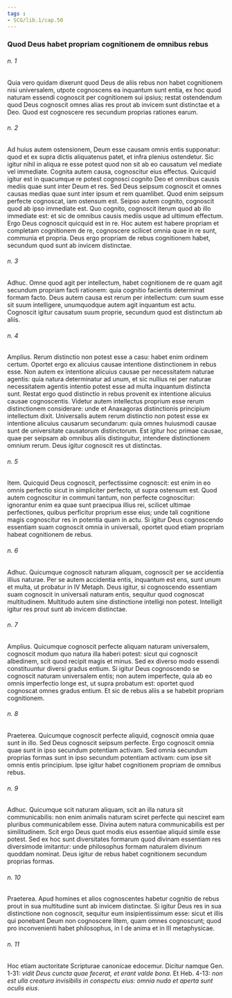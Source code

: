 ```yaml
---
tags : 
- SCG/lib.1/cap.50
---
```


### Quod Deus habet propriam cognitionem de omnibus rebus

###### n. 1
Quia vero quidam dixerunt quod Deus de aliis rebus non habet cognitionem nisi universalem, utpote cognoscens ea inquantum sunt entia, ex hoc quod naturam essendi cognoscit per cognitionem sui ipsius; restat ostendendum quod Deus cognoscit omnes alias res prout ab invicem sunt distinctae et a Deo. Quod est cognoscere res secundum proprias rationes earum.

###### n. 2
Ad huius autem ostensionem, Deum esse causam omnis entis supponatur: quod et ex supra dictis aliquatenus patet, et infra plenius ostendetur. Sic igitur nihil in aliqua re esse potest quod non sit ab eo causatum vel mediate vel immediate. Cognita autem causa, cognoscitur eius effectus. Quicquid igitur est in quacumque re potest cognosci cognito Deo et omnibus causis mediis quae sunt inter Deum et res. Sed Deus seipsum cognoscit et omnes causas medias quae sunt inter ipsum et rem quamlibet. Quod enim seipsum perfecte cognoscat, iam ostensum est. Seipso autem cognito, cognoscit quod ab ipso immediate est. Quo cognito, cognoscit iterum quod ab illo immediate est: et sic de omnibus causis mediis usque ad ultimum effectum. Ergo Deus cognoscit quicquid est in re. Hoc autem est habere propriam et completam cognitionem de re, cognoscere scilicet omnia quae in re sunt, communia et propria. Deus ergo propriam de rebus cognitionem habet, secundum quod sunt ab invicem distinctae.

###### n. 3
Adhuc. Omne quod agit per intellectum, habet cognitionem de re quam agit secundum propriam facti rationem: quia cognitio facientis determinat formam facto. Deus autem causa est rerum per intellectum: cum suum esse sit suum intelligere, unumquodque autem agit inquantum est actu. Cognoscit igitur causatum suum proprie, secundum quod est distinctum ab aliis.

###### n. 4
Amplius. Rerum distinctio non potest esse a casu: habet enim ordinem certum. Oportet ergo ex alicuius causae intentione distinctionem in rebus esse. Non autem ex intentione alicuius causae per necessitatem naturae agentis: quia natura determinatur ad unum, et sic nullius rei per naturae necessitatem agentis intentio potest esse ad multa inquantum distincta sunt. Restat ergo quod distinctio in rebus provenit ex intentione alicuius causae cognoscentis. Videtur autem intellectus proprium esse rerum distinctionem considerare: unde et Anaxagoras distinctionis principium intellectum dixit. Universalis autem rerum distinctio non potest esse ex intentione alicuius causarum secundarum: quia omnes huiusmodi causae sunt de universitate causatorum distinctorum. Est igitur hoc primae causae, quae per seipsam ab omnibus aliis distinguitur, intendere distinctionem omnium rerum. Deus igitur cognoscit res ut distinctas.

###### n. 5
Item. Quicquid Deus cognoscit, perfectissime cognoscit: est enim in eo omnis perfectio sicut in simpliciter perfecto, ut supra ostensum est. Quod autem cognoscitur in communi tantum, non perfecte cognoscitur: ignorantur enim ea quae sunt praecipua illius rei, scilicet ultimae perfectiones, quibus perficitur proprium esse eius; unde tali cognitione magis cognoscitur res in potentia quam in actu. Si igitur Deus cognoscendo essentiam suam cognoscit omnia in universali, oportet quod etiam propriam habeat cognitionem de rebus.

###### n. 6
Adhuc. Quicumque cognoscit naturam aliquam, cognoscit per se accidentia illius naturae. Per se autem accidentia entis, inquantum est ens, sunt unum et multa, ut probatur in IV Metaph. Deus igitur, si cognoscendo essentiam suam cognoscit in universali naturam entis, sequitur quod cognoscat multitudinem. Multitudo autem sine distinctione intelligi non potest. Intelligit igitur res prout sunt ab invicem distinctae.

###### n. 7
Amplius. Quicumque cognoscit perfecte aliquam naturam universalem, cognoscit modum quo natura illa haberi potest: sicut qui cognoscit albedinem, scit quod recipit magis et minus. Sed ex diverso modo essendi constituuntur diversi gradus entium. Si igitur Deus cognoscendo se cognoscit naturam universalem entis; non autem imperfecte, quia ab eo omnis imperfectio longe est, ut supra probatum est: oportet quod cognoscat omnes gradus entium. Et sic de rebus aliis a se habebit propriam cognitionem.

###### n. 8
Praeterea. Quicumque cognoscit perfecte aliquid, cognoscit omnia quae sunt in illo. Sed Deus cognoscit seipsum perfecte. Ergo cognoscit omnia quae sunt in ipso secundum potentiam activam. Sed omnia secundum proprias formas sunt in ipso secundum potentiam activam: cum ipse sit omnis entis principium. Ipse igitur habet cognitionem propriam de omnibus rebus.

###### n. 9
Adhuc. Quicumque scit naturam aliquam, scit an illa natura sit communicabilis: non enim animalis naturam sciret perfecte qui nesciret eam pluribus communicabilem esse. Divina autem natura communicabilis est per similitudinem. Scit ergo Deus quot modis eius essentiae aliquid simile esse potest. Sed ex hoc sunt diversitates formarum quod divinam essentiam res diversimode imitantur: unde philosophus formam naturalem divinum quoddam nominat. Deus igitur de rebus habet cognitionem secundum proprias formas.

###### n. 10
Praeterea. Apud homines et alios cognoscentes habetur cognitio de rebus prout in sua multitudine sunt ab invicem distinctae. Si igitur Deus res in sua distinctione non cognoscit, sequitur eum insipientissimum esse: sicut et illis qui ponebant Deum non cognoscere litem, quam omnes cognoscunt; quod pro inconvenienti habet philosophus, in I de anima et in III metaphysicae.

###### n. 11
Hoc etiam auctoritate Scripturae canonicae edocemur. Dicitur namque Gen. 1-31: *vidit Deus cuncta quae fecerat, et erant valde bona*. Et Heb. 4-13: *non est ulla creatura invisibilis in conspectu eius: omnia nuda et aperta sunt oculis eius*.

